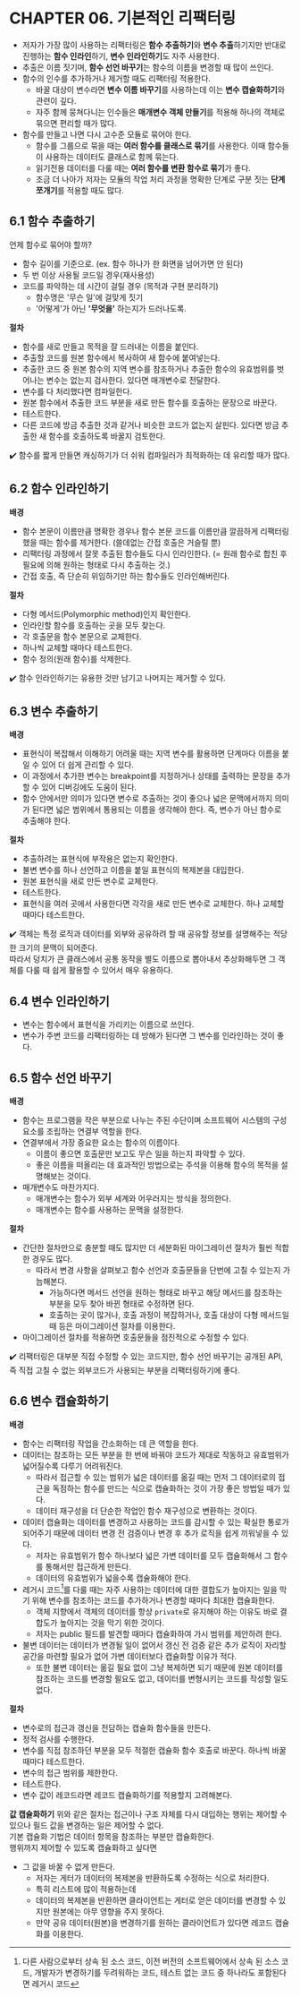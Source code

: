 # CHAPTER 06. 기본적인 리팩터링

* 저자가 가장 많이 사용하는 리팩터링은 **함수 추출하기**와 **변수 추출**하기지만 반대로 진행하는 **함수 인라인**하기, **변수 인라인하기**도 자주 사용한다.   
* 추출은 이름 짓기며, **함수 선언 바꾸기**는 함수의 이름을 변경할 때 많이 쓰인다. 
* 함수의 인수를 추가하거나 제거할 때도 리팩터링 적용한다. 
  * 바꿀 대상이 변수라면 **변수 이름 바꾸기**를 사용하는데 이는 **변수 캡슐화하기**와 관련이 깊다. 
  * 자주 함께 뭉쳐다니는 인수들은 **매개변수 객체 만들기**를 적용해 하나의 객체로 묶으면 편리할 때가 많다. 
* 함수를 만들고 나면 다시 고수준 모듈로 묶어야 한다. 
  * 함수를 그룹으로 묶을 때는 **여러 함수를 클래스로 묶기**를 사용한다. 이때 함수들이 사용하는 데이터도 클래스로 함께 묶는다.
  * 읽기전용 데이터를 다룰 때는 **여러 함수를 변환 함수로 묶기**가 좋다. 
  * 조금 더 나아가 저자는 모듈의 작업 처리 과정을 명확한 단계로 구분 짓는 **단계 쪼개기**를 적용할 때도 많다. 

## 6.1 함수 추출하기
언제 함수로 묶어야 할까?
* 함수 길이를 기준으로. (ex. 함수 하나가 한 화면을 넘어가면 안 된다)
* 두 번 이상 사용될 코드일 경우(재사용성)
* 코드를 파악하는 데 시간이 걸릴 경우 (목적과 구현 분리하기)
  * 함수명은 '무슨 일'에 걸맞게 짓기
  * '어떻게'가 아닌 **'무엇을'** 하는지가 드러나도록.

**절차**
* 함수를 새로 만들고 목적을 잘 드러내는 이름을 붙인다.
* 추출할 코드를 원본 함수에서 복사하여 새 함수에 붙여넣는다.
* 추출한 코드 중 원본 함수의 지역 변수를 참조하거나 추출한 함수의 유효범위를 벗어나는 변수는 없는지 검사한다. 있다면 매개변수로 전달한다.
* 변수를 다 처리했다면 컴파일한다.
* 원본 함수에서 추출한 코드 부분을 새로 만든 함수를 호출하는 문장으로 바꾼다.
* 테스트한다.
* 다른 코드에 방금 추출한 것과 같거나 비슷한 코드가 없는지 살핀다. 있다면 방금 추출한 새 함수를 호출하도록 바꿀지 검토한다. 

:heavy_check_mark: 함수를 짧게 만들면 캐싱하기가 더 쉬워 컴파일러가 최적화하는 데 유리할 때가 많다.   

## 6.2 함수 인라인하기
**배경**
* 함수 본문이 이름만큼 명확한 경우나 함수 본문 코드를 이름만큼 깔끔하게 리팩터링했을 때는 함수를 제거한다. (쓸데없는 간접 호출은 거슬릴 뿐)
* 리팩터링 과정에서 잘못 추출된 함수들도 다시 인라인한다. (= 원래 함수로 합친 후 필요에 의해 원하는 형태로 다시 추출하는 것.)
* 간접 호출, 즉 단순히 위임하기만 하는 함수들도 인라인해버린다.    

**절차**
* 다형 메서드(Polymorphic method)인지 확인한다.
* 인라인할 함수를 호출하는 곳을 모두 찾는다.
* 각 호출문을 함수 본문으로 교체한다.
* 하나씩 교체할 때마다 테스트한다.
* 함수 정의(원래 함수)를 삭제한다. 

:heavy_check_mark: 함수 인라인하기는 유용한 것만 남기고 나머지는 제거할 수 있다.    

## 6.3 변수 추출하기
**배경**
* 표현식이 복잡해서 이해하기 어려울 때는 지역 변수를 활용하면 단계마다 이름을 붙일 수 있어 더 쉽게 관리할 수 있다. 
* 이 과정에서 추가한 변수는 breakpoint를 지정하거나 상태를 출력하는 문장을 추가할 수 있어 디버깅에도 도움이 된다. 
* 함수 안에서만 의미가 있다면 변수로 추출하는 것이 좋으나 넓은 문맥에서까지 의미가 된다면 넓은 범위에서 통용되는 이름을 생각해야 한다. 즉, 변수가 아닌 함수로 추출해야 한다. 

**절차**
* 추출하려는 표현식에 부작용은 없는지 확인한다.
* 불변 변수를 하나 선언하고 이름을 붙일 표현식의 복제본을 대입한다.
* 원본 표현식을 새로 만든 변수로 교체한다.
* 테스트한다.
* 표현식을 여러 곳에서 사용한다면 각각을 새로 만든 변수로 교체한다. 하나 교체할 때마다 테스트한다. 

:heavy_check_mark: 객체는 특정 로직과 데이터를 외부와 공유하려 할 때 공유할 정보를 설명해주는 적당한 크기의 문맥이 되어준다.   
따라서 덩치가 큰 클래스에서 공통 동작을 별도 이름으로 뽑아내서 추상화해두면 그 객체를 다룰 때 쉽게 활용할 수 있어서 매우 유용하다. 

## 6.4 변수 인라인하기
* 변수는 함수에서 표현식을 가리키는 이름으로 쓰인다.
* 변수가 주변 코드를 리팩터링하는 데 방해가 된다면 그 변수를 인라인하는 것이 좋다. 


## 6.5 함수 선언 바꾸기
**배경**
* 함수는 프로그램을 작은 부분으로 나누는 주된 수단이며 소프트웨어 시스템의 구성 요소를 조립하는 연결부 역할을 한다. 
* 연결부에서 가장 중요한 요소는 함수의 이름이다.   
  * 이름이 좋으면 호출문만 보고도 무슨 일을 하는지 파악할 수 있다. 
  * 좋은 이름을 떠올리는 데 효과적인 방법으로는 주석을 이용해 함수의 목적을 설명해보는 것이다. 
* 매개변수도 마찬가지다.
  * 매개변수는 함수가 외부 세계와 어우러지는 방식을 정의한다.
  * 매개변수는 함수를 사용하는 문맥을 설정한다.   

**절차**
* 간단한 절차만으로 충분할 때도 많지만 더 세분화된 마이그레이션 절차가 훨씬 적합한 경우도 많다. 
  * 따라서 변경 사항을 살펴보고 함수 선언과 호출문들을 단번에 고칠 수 있는지 가늠해본다.
    * 가능하다면 메서드 선언을 원하는 형태로 바꾸고 해당 메서드를 참조하는 부분을 모두 찾아 바뀐 형태로 수정하면 된다.
    * 호출하는 곳이 많거나, 호출 과정이 복잡하거나, 호출 대상이 다형 메서드일 때 등은 마이그레이션 절차를 이용한다. 
* 마이그레이션 절차를 적용하면 호출문들을 점진적으로 수정할 수 있다. 

:heavy_check_mark: 리팩터링은 대부분 직접 수정할 수 있는 코드지만, 함수 선언 바꾸기는 공개된 API, 즉 직접 고칠 수 없는 외부코드가 사용되는 부분을 리팩터링하기에 좋다. 

## 6.6 변수 캡슐화하기
**배경**
* 함수는 리팩터링 작업을 간소화하는 데 큰 역할을 한다. 
* 데이터는 참조하는 모든 부분을 한 번에 바꿔야 코드가 제대로 작동하고 유효범위가 넓어질수록 다루기 어려워진다. 
  * 따라서 접근할 수 있는 범위가 넓은 데이터를 옮길 때는 먼저 그 데이터로의 접근을 독점하는 함수를 만드는 식으로 캡슐화하는 것이 가장 좋은 방법일 때가 있다. 
  * 데이터 재구성을 더 단순한 작업인 함수 재구성으로 변환하는 것이다. 
* 데이터 캡슐화는 데이터를 변경하고 사용하는 코드를 감시할 수 있는 확실한 통로가 되어주기 때문에 데이터 변경 전 검증이나 변경 후 추가 로직을 쉽게 끼워넣을 수 있다. 
  * 저자는 유효범위가 함수 하나보다 넓은 가변 데이터를 모두 캡슐화해서 그 함수를 통해서만 접근하게 만든다. 
  * 데이터의 유효범위가 넓을수록 캡슐화해야 한다. 
* 레거시 코드[^1]를 다룰 때는 자주 사용하는 데이터에 대한 결합도가 높아지는 일을 막기 위해 변수를 참조하는 코드를 추가하거나 변경할 때마다 최대한 캡슐화한다. 
  * 객체 지향에서 객체의 데이터를 항상 `private`로 유지해야 하는 이유도 바로 결합도가 높아지는 것을 막기 위한 것이다. 
  * 저자는 public 필드를 발견할 때마다 캡슐화하여 가시 범위를 제안하려 한다. 
* 불변 데이터는 데이터가 변경될 일이 없어서 갱신 전 검증 같은 추가 로직이 자리할 공간을 마련할 필요가 없어 가변 데이터보다 캡슐화할 이유가 적다. 
  * 또한 불변 데이터는 옮길 필요 없이 그냥 복제하면 되기 때문에 원본 데이터를 참조하는 코드를 변경할 필요도 없고, 데이터를 변형시키는 코드를 작성할 일도 없다. 

**절차**
* 변수로의 접근과 갱신을 전담하는 캡슐화 함수들을 만든다.
* 정적 검사를 수행한다.
* 변수를 직접 참조하던 부분을 모두 적절한 캡슐화 함수 호출로 바꾼다. 하나씩 바꿀 때마다 테스트한다.
* 변수의 접근 범위를 제한한다.
* 테스트한다.
* 변수 값이 레코드라면 레코드 캡슐화하기를 적용할지 고려해본다. 

**값 캡슐화하기**
위와 같은 절차는 접근이나 구조 자체를 다시 대입하는 행위는 제어할 수 있으나 필드 값을 변경하는 일은 제어할 수 없다.    
기본 캡슐화 기법은 데이터 항목을 참조하는 부분만 캡슐화한다.   
행위까지 제어할 수 있도록 캡슐화하고 싶다면 
* 그 값을 바꿀 수 없게 만든다. 
  * 저자는 게터가 데이터의 복제본을 반환하도록 수정하는 식으로 처리한다. 
  * 특히 리스트에 많이 적용하는데
  * 데이터의 복제본을 반환하면 클라이언트는 게터로 얻은 데이터를 변경할 수 있지만 원본에는 아무 영향을 주지 못하다. 
  * 만약 공유 데이터(원본)을 변경하기를 원하는 클라이언트가 있다면 레코드 캡슐화를 이용한다. 


[^1]: 다른 사람으로부터 상속 된 소스 코드, 이전 버전의 소프트웨어에서 상속 된 소스 코드, 개발자가 변경하기를 두려워하는 코드, 테스트 없는 코드 중 하나라도 포함된다면 레거시 코드
